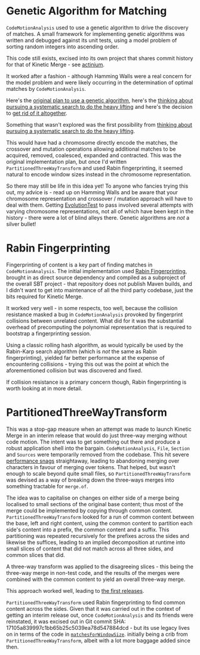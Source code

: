 # Genetic Algorithm for Matching #

`CodeMotionAnalysis` used to use a genetic algorithm to drive the discovery of matches. A small framework for
implementing genetic algorithms was written and debugged against its unit tests, using a model problem of sorting random
integers into ascending order.

This code still exists, excised into its own project that shares commit history for that of Kinetic Merge -
see [actinium](https://github.com/sageserpent-open/actinium).

It worked after a fashion - although Hamming Walls were a real concern for the model problem and were likely occurring
in the determination of optimal matches by `CodeMotionAnalysis`.

Here's
the [original plan to use a genetic algorithm](https://github.com/sageserpent-open/kineticMerge/issues/19#issuecomment-1806822492),
here's the
[thinking about pursuing a systematic search to do the heavy lifting](https://github.com/sageserpent-open/kineticMerge/issues/19#issuecomment-1855867054)
and here's the decision
to [get rid of it altogether](https://github.com/sageserpent-open/kineticMerge/issues/19#issuecomment-1875093907).

Something that wasn't explored was the first possibility
from [thinking about pursuing a systematic search to do the heavy lifting](https://github.com/sageserpent-open/kineticMerge/issues/19#issuecomment-1855867054).

This would have had a chromosome directly encode the matches, the crossover and mutation operations allowing additional
matches to be acquired, removed, coalesced, expanded and contracted. This was the original implementation plan, but once
I'd written `PartitionedThreeWayTransform` and used Rabin fingerprinting, it seemed natural to encode window sizes
instead in the chromosome representation.

So there may still be life in this idea yet! To anyone who fancies trying this out, my advice is - read up on Hamming
Walls and be aware that your chromosome representation and crossover / mutation approach will have to deal with them.
Getting [EvolutionTest](https://github.com/sageserpent-open/actinium/blob/main/src/test/scala/com/sageserpent/actinium/EvolutionTest.scala)
to pass involved several attempts with varying chromosome representations, not all of which have been kept in the
history - there were a lot of blind alleys there. Genetic algorithms are *not* a silver bullet!

# Rabin Fingerprinting #

Fingerprinting of content is a key part of finding matches in `CodeMotionAnalysis`. The initial implementation
used [Rabin Fingerprinting](https://github.com/themadcreator/rabinfingerprint), brought in as direct source dependency
and compiled as a subproject of the overall SBT project - that repository does not publish Maven builds, and I didn't
want to get into maintenance of all the third party codebase, just the bits required for Kinetic Merge.

It worked very well - in some respects, too well, because the collision resistance masked a bug in `CodeMotionAnalysis`
provoked by fingerprint collisions between unrelated content. What did for it was the substantial overhead of
precomputing the polynomial representation that is required to bootstrap a fingerprinting session.

Using a classic rolling hash algorithm, as would typically be used by the Rabin-Karp search algorithm (which is *not*
the same as Rabin fingerprinting), yielded far better performance at the expense of encountering collisions - trying
this out was the point at which the aforementioned collision but was discovered and fixed.

If collision resistance is a primary concern though, Rabin fingerprinting is worth looking at in more detail.

# PartitionedThreeWayTransform #

This was a stop-gap measure when an attempt was made to launch Kinetic Merge in an interim release that would do just
three-way merging without code motion. The intent was to get something out there and produce a robust application shell
into the bargain. `CodeMotionAnalysis`, `File`, `Section` and `Sources` were temporarily removed from the codebase. This
hit
severe [performance snags](https://github.com/sageserpent-open/kineticMerge/issues/1#issuecomment-1720910504)
straightaway, leading to abandoning merging over characters in favour of merging over tokens. That helped, but wasn't
enough to scale beyond quite small files, so `PartitionedThreeWayTransform` was devised as a way of breaking down the
three-ways merges into something tractable for `merge.of`.

The idea was to capitalise on changes on either side of a merge being localised to small sections of the original base
content; thus most of the merge could be implemented by copying through common content. `PartitionedThreeWayTransform`
looked for a run of common content between the base, left and right content, using the common content to partition each
side's content into a prefix, the common content and a suffix. This partitioning was repeated recursively for the
prefixes across the sides and likewise the suffices, leading to an implied decomposition at runtime into small slices of
content that did not match across all three sides, and common slices that did.

A three-way transform was applied to the disagreeing slices - this being the three-way merge in non-test code, and the
results of the merges were combined with the common content to yield an overall three-way merge.

This approach worked well, leading to [the first releases](https://github.com/sageserpent-open/kineticMerge/issues/15).

`PartitionedThreeWayTransform` used Rabin fingerprinting to find common content across the sides. Given that it was
carried out in the context of getting an interim release out, once `CodeMotionAnalysis` and its friends were reinstated,
it was excised out in Git commit SHA: 17105a839997c1bb65b25c5039ea78d547884dcd - but its use legacy lives on in terms of
the code
in [`matchesForWindowSize`](https://github.com/sageserpent-open/kineticMerge/blob/63ea2b5cf44d553bf9d49412cc321fc219874d9a/src/main/scala/com/sageserpent/kineticmerge/core/CodeMotionAnalysis.scala#L1095).
initially being a crib from `PartitionedThreeWayTransform`, albeit with a lot more baggage added since then.
